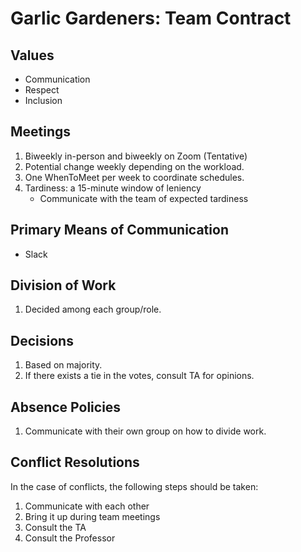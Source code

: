# Garlic Gardeners: Team Contract

## Values
- Communication
- Respect
- Inclusion

## Meetings 
1. Biweekly in-person and biweekly on Zoom (Tentative)
2. Potential change weekly depending on the workload.
3. One WhenToMeet per week to coordinate schedules.
4. Tardiness: a 15-minute window of leniency
   - Communicate with the team of expected tardiness  

## Primary Means of Communication
- Slack

## Division of Work
1. Decided among each group/role.

## Decisions
1. Based on majority.
2. If there exists a tie in the votes, consult TA for opinions.

## Absence Policies 
1. Communicate with their own group on how to divide work.

## Conflict Resolutions
In the case of conflicts, the following steps should be taken:
1. Communicate with each other
2. Bring it up during team meetings
3. Consult the TA
4. Consult the Professor

